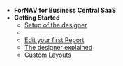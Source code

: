 - **ForNAV for Business Central SaaS**
- **Getting Started**
  - [Setup of the designer](/ForNAVForBCSaaS/)
  - <!-- ToDo Setup Report Pack -->
  - [Edit your first Report](/ForNAVForBCSaaS/EditYourFirstReport.md)
  - [The designer explained](/ForNAVForBCSaaS/DesignerExplained.md) <!-- Generic -->
  - [Custom Layouts](/ForNAVForBCSaaS/CustomLayouts.md) <!-- Generic -->
  <!-- - [Templates](/ForNAVForBCSaaS/) Generic -->
<!-- - **Advanced** -->
  <!-- - [Multilanguage](/ForNAVForBCSaaS/) Generic -->
  <!-- - [JavaScript Basics](/ForNAVForBCSaaS/) Generic -->
  <!-- - [Records Collection](/ForNAVForBCSaaS/) Generic -->
  <!-- - [Adding DataItems](/ForNAVForBCSaaS/) -->
  <!-- - [Trans- and Groupheaders/footers](/ForNAVForBCSaaS/) -->
  <!-- - [JavaScript Deep Dive](/ForNAVForBCSaaS/) -->
<!-- - **Extension Development** -->
  <!-- - [Adding ForNAV reports to your own extension](/ForNAVForBCSaaS/) -->
  <!-- - [Create an extension from ForNAV](/ForNAVForBCSaaS/) -->
  <!-- - [ForNAV API](/ForNAVForBCSaaS/) -->